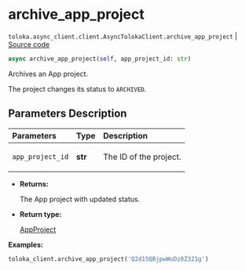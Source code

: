 # archive_app_project
`toloka.async_client.client.AsyncTolokaClient.archive_app_project` | [Source code](https://github.com/Toloka/toloka-kit/blob/v1.2.2/src/async_client/client.py#L0)

```python
async archive_app_project(self, app_project_id: str)
```

Archives an App project.


The project changes its status to `ARCHIVED`.

## Parameters Description

| Parameters | Type | Description |
| :----------| :----| :-----------|
`app_project_id`|**str**|<p>The ID of the project.</p>

* **Returns:**

  The App project with updated status.

* **Return type:**

  [AppProject](toloka.client.app.AppProject.md)

**Examples:**


```python
toloka_client.archive_app_project('Q2d15QBjpwWuDz8Z321g')
```
